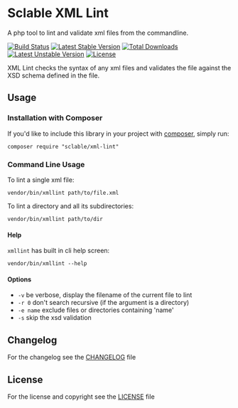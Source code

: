 Sclable XML Lint
================

A php tool to lint and validate xml files from the commandline.

[![Build Status](https://travis-ci.org/sclable/xml-lint.svg?branch=master)](https://travis-ci.org/sclable/xml-lint) [![Latest Stable Version](https://poser.pugx.org/sclable/xml-lint/v/stable)](https://packagist.org/packages/sclable/xml-lint) [![Total Downloads](https://poser.pugx.org/sclable/xml-lint/downloads)](https://packagist.org/packages/sclable/xml-lint) [![Latest Unstable Version](https://poser.pugx.org/sclable/xml-lint/v/unstable)](https://packagist.org/packages/sclable/xml-lint) [![License](https://poser.pugx.org/sclable/xml-lint/license)](https://packagist.org/packages/sclable/xml-lint)

XML Lint checks the syntax of any xml files and validates the file against the XSD schema defined in the file.

Usage
-----

### Installation with Composer

If you'd like to include this library in your project with [composer](https://getcomposer.org/), simply run:

    composer require "sclable/xml-lint"

### Command Line Usage

To lint a single xml file:

    vendor/bin/xmllint path/to/file.xml

To lint a directory and all its subdirectories:

    vendor/bin/xmllint path/to/dir
    
#### Help

`xmllint` has built in cli help screen:

    vendor/bin/xmllint --help

#### Options

* `-v` be verbose, display the filename of the current file to lint
* `-r 0` don't search recursive (if the argument is a directory)
* `-e name` exclude files or directories containing 'name'
* `-s` skip the xsd validation


Changelog
---------

For the changelog see the [CHANGELOG](CHANGELOG) file

License
-------

For the license and copyright see the [LICENSE](LICENSE) file
